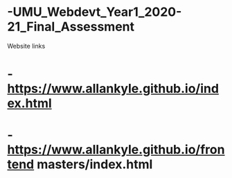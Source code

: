 # -UMU_Webdevt_Year1_2020-21_Final_Assessment

 
 Website links
# -https://www.allankyle.github.io/index.html
 
# -https://www.allankyle.github.io/frontend masters/index.html
